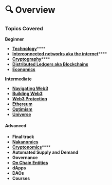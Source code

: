 # 🔍 Overview

### Topics Covered

**Beginner**

* [**Technology**](beginner/lessons/technology.md)****
* [**Interconnected networks aka the internet**](beginner/lessons/the-web/)****
* [**Cryptography**](beginner/lessons/cryptography/)****
* ****[**Distributed Ledgers aka Blockchains**](<README (1) (1) (1).md>)****
* ****[**Economics**](beginner/lessons/economics/)****

**Intermediate**

* ****[**Navigating Web3**](intermediate/tutorials-and-guides/navigating.md)****
* ****[**Building Web3**](intermediate/tutorials-and-guides/building.md)****
* ****[**Web3 Protection**](beginner/lessons/the-web/web3.md)****
* ****[**Ethereum**](intermediate/tutorials-and-guides/ethereum/)****
* ****[**Optimism**](intermediate/tutorials-and-guides/optimism/)****
* ****[**Universe**](intermediate/tutorials-and-guides/universe/)****

#### **Advanced**

* **Final track**
* ****[**Nakanomics**](advanced/final-track/nakanomics/)****
* [**Cryptonomics**](advanced/final-track/nakanomics/cryptonomics.md)****
* **Automated Supply and Demand**
* **Governance**
* ****[**On Chain Entities**](advanced/final-track/on-chain-entities/)****
* **dApps**
* **DAOs**
* **Courses**
